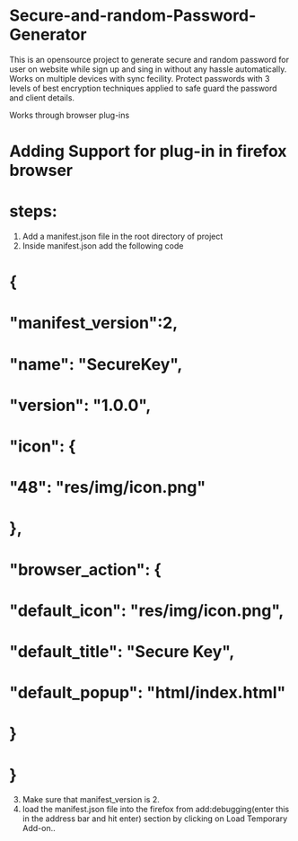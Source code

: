 # Secure-and-random-Password-Generator
This is an opensource project to generate secure and random password for user on website while sign up and sing in without any hassle automatically.
Works on multiple devices with sync fecility.
Protect passwords with 3 levels of best encryption techniques applied to safe guard the password and client details. 


Works through browser plug-ins


# Adding Support for plug-in in firefox browser

# steps:

1) Add a manifest.json file in the root directory of project
2) Inside manifest.json add the following code

#	{
#		"manifest_version":2,
#		"name": "SecureKey",
#		"version": "1.0.0",
#		"icon": {
#			"48": "res/img/icon.png"
#		},
#		"browser_action": {
#			"default_icon": "res/img/icon.png",
#			"default_title": "Secure Key",
#			"default_popup": "html/index.html"
#		}
#	}
	
3) Make sure that manifest_version is 2.
4) load the manifest.json file into the firefox from add:debugging(enter this in the address bar and hit enter) section by clicking on Load Temporary Add-on..